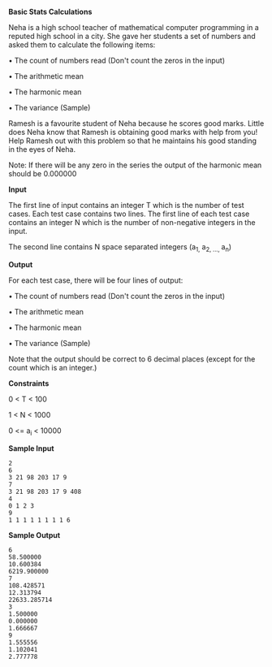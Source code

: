 **Basic Stats Calculations**

Neha is a high school teacher of mathematical computer programming in a
reputed high school in a city. She gave her students a set of numbers and asked them to
calculate the following items:

• The count of numbers read (Don't count the zeros in the input)

• The arithmetic mean

• The harmonic mean

• The variance (Sample)

Ramesh is a favourite student of Neha because he scores good marks. Little does Neha know that Ramesh is obtaining
good marks with help from you! Help Ramesh out with this problem so that he maintains his good standing in the eyes
of Neha.

Note: If there will be any zero in the series the output of the harmonic mean should be 0.000000

**Input**

The first line of input contains an integer T which is the number of test cases. Each test case contains two lines.
The first line of each test case contains an integer N which is the number of non-negative integers in the input.

The second line contains N space separated integers (a<sub>1,</sub> a<sub>2, ..., </sub>a<sub>n</sub>)

**Output**

For each test case, there will be four lines of output:

• The count of numbers read (Don't count the zeros in the input)

• The arithmetic mean

• The harmonic mean

• The variance (Sample)

Note that the output should be correct to 6 decimal places (except for the count which is an integer.)

**Constraints**

0 &lt; T &lt; 100

1 < N < 1000

0 <= a<sub>i</sub> < 10000

**Sample Input**

```
2
6
3 21 98 203 17 9
7
3 21 98 203 17 9 408
4
0 1 2 3
9
1 1 1 1 1 1 1 1 6
```

**Sample Output**

```
6
58.500000
10.600384
6219.900000
7
108.428571
12.313794
22633.285714
3
1.500000
0.000000
1.666667
9
1.555556
1.102041
2.777778
```